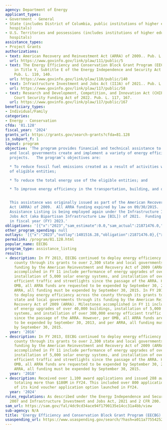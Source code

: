 ```yaml
---
agency: Department of Energy
applicant_types:
- Government - General
- State (includes District of Columbia, public institutions of higher education and
  hospitals)
- U.S. Territories and possessions (includes institutions of higher education and
  hospitals)
assistance_types:
- Project Grants
authorizations:
- text: American Recovery and Reinvestment Act (ARRA) of 2009.. Pub. L. 111, 5.
  url: https://www.govinfo.gov/link/plaw/111/public/5
- text: The Energy Efficiency and Conservation Block Grant Program (EECBG) was authorized
    in Title V, Subtitle E of the Energy Independence and Security Act (EISA) of 2007..
    Pub. L. 110, 140.
  url: https://www.govinfo.gov/link/plaw/110/public/140
- text: Infrastructure Investment and Jobs Act (IIJA) of 2021.. Pub. L. 117, 58.
  url: https://www.govinfo.gov/link/plaw/117/public/58
- text: Research and Development, Competition, and Innovation Act (CHIPs); Supreme
    Court Security Funding Act of 2022. Pub. L. 117, 167.
  url: https://www.govinfo.gov/link/plaw/117/public/167
beneficiary_types:
- Individual/Family
categories:
- Energy - Conservation
cfda: '81.128'
fiscal_year: '2024'
grants_url: https://grants.gov/search-grants?cfda=81.128
is_subpart_f: 1
layout: program
objective: 'The program provides financial and technical assistance to assist State
  and local governments create and implement a variety of energy efficiency and conservation
  projects.   The program’s objectives are:

  * To reduce fossil fuel emissions created as a result of activities within the jurisdictions
  of eligible entities;

  * To reduce the total energy use of the eligible entities; and

  * To improve energy efficiency in the transportation, building, and other sectors.


  This assistance was originally issued as part of the American Recovery and Reinvestment
  Act (ARRA) of 2009.  All ARRA funding expired by law on 09/30/2015.  However, this
  Assistance Listing is being employed again under the Infrastructure Investment and
  Jobs Act (aka Bipartisan Infrastructure Law [BIL]) of 2021.  Funding was made  available
  in fiscal year (FY) 2023.'
obligations: '[{"x":"2023","sam_estimate":0.0,"sam_actual":21871476.0,"usa_spending_actual":21871476.0},{"x":"2024","sam_estimate":0.0,"sam_actual":181917850.0,"usa_spending_actual":181917850.0},{"x":"2025","sam_estimate":0.0,"sam_actual":135000000.0,"usa_spending_actual":7726510.0}]'
other_program_spending: null
outlays: '[{"x":"2023","outlay":1401516.28,"obligation":21871476.0},{"x":"2024","outlay":3592590.09,"obligation":181917850.0},{"x":"2025","outlay":0.0,"obligation":7726510.0}]'
permalink: /program/81.128.html
popular_name: EECBG
program_type: assistance_listing
results:
- description: In FY 2013, EECBG continued to deploy energy efficiency across the
    county through its grants to over 2,300 state and local governments through its
    funding by the American Reinvestment and Recovery Act of 2009 (ARRA). Milestones
    accomplished in FY 11 include performance of energy upgrades of over 40,000 buildings,
    installation of 5,000 solar energy systems, and installation of over 300,000 energy
    efficient traffic and streetlights since the passage of the ARRA. However, per
    OMB, all ARRA funds are requested to be expended by September 30, 2013, and per
    ARRA, all funding must be expended by September 30, 2015. In FY 2013, EECBG continued
    to deploy energy efficiency across the county through its grants to over 2,300
    state and local governments through its funding by the American Reinvestment and
    Recovery Act of 2009 (ARRA). Milestones accomplished in FY 11 include performance
    of energy upgrades of over 40,000 buildings, installation of 5,000 solar energy
    systems, and installation of over 300,000 energy efficient traffic and streetlights
    since the passage of the ARRA. However, per OMB, all ARRA funds are requested
    to be expended by September 30, 2013, and per ARRA, all funding must be expended
    by September 30, 2015.
  year: '2016'
- description: In FY 2013, EECBG continued to deploy energy efficiency across the
    county through its grants to over 2,300 state and local governments through its
    funding by the American Reinvestment and Recovery Act of 2009 (ARRA). Milestones
    accomplished in FY 11 include performance of energy upgrades of over 40,000 buildings,
    installation of 5,000 solar energy systems, and installation of over 300,000 energy
    efficient traffic and streetlights since the passage of the ARRA. However, per
    OMB, all ARRA funds are requested to be expended by September 30, 2013, and per
    ARRA, all funding must be expended by September 30, 2015.
  year: '2018'
- description: Received over 1,100 award applications and issued 288 awards and modifications
    totaling more than $180M in FY24. This included over 800 applications for a first
    of its kind voucher application option launched in FY24.
  year: '2024'
rules_regulations: As described under the Energy Independence and Security Act of
  2007 and Infrastructure Investment and Jobs Act, 2021 and 2 CFR 200.
sam_url: https://sam.gov/fal/4dc9cd34ace94f1790135e14cc31a4bb/view
sub-agency: N/A
title: 'Energy Efficiency and Conservation Block Grant Program (EECBG) '
usaspending_url: https://www.usaspending.gov/search/?hash=a011a7755425229078a6a139800580ce
---
```

